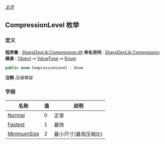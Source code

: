 ###### [主页](./Index.md "主页")
## CompressionLevel 枚举
### 定义
**程序集** : [SharpDevLib.Compression.dll](./SharpDevLib.Compression.assembly.md "SharpDevLib.Compression.dll")
**命名空间** : [SharpDevLib.Compression](./SharpDevLib.Compression.namespace.md "SharpDevLib.Compression")
**继承** : [Object](https://learn.microsoft.com/en-us/dotnet/api/system.object "Object") ↣ [ValueType](https://learn.microsoft.com/en-us/dotnet/api/system.valuetype "ValueType") ↣ [Enum](https://learn.microsoft.com/en-us/dotnet/api/system.enum "Enum")
``` csharp
public enum CompressionLevel : Enum
```
**注释**
*压缩等级*

### 字段
|名称|值|说明|
|---|---|---|
|[Normal](./SharpDevLib.Compression.CompressionLevel.Normal.md "Normal")|0|正常|
|[Fastest](./SharpDevLib.Compression.CompressionLevel.Fastest.md "Fastest")|1|最快|
|[MinimumSize](./SharpDevLib.Compression.CompressionLevel.MinimumSize.md "MinimumSize")|2|最小尺寸(最高压缩比)|

